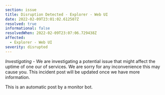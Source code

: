 ```yaml
---
section: issue
title: Disruption Detected - Explorer - Web UI
date: 2022-02-09T23:01:02.612507Z
resolved: true
informational: false
resolvedWhen: 2022-02-09T23:07:06.729438Z
affected:
  - Explorer - Web UI
severity: disrupted
---
```

*Investigating* - We are investigating a potential issue that might affect the uptime of one our of services. We are sorry for any inconvenience this may cause you. This incident post will be updated once we have more information.

This is an automatic post by a monitor bot.
        